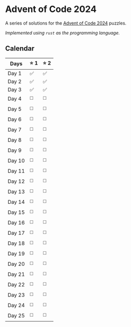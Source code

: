 # Advent of Code 2024
A series of solutions for the [Advent of Code 2024](https://adventofcode.com/) puzzles.

_Implemented using `rust` as the programming language._

## Calendar
| Days | :star: 1 | :star: 2 |
|------|----------|----------|
|Day  1|✅        |✅       |
|Day  2|✅        |✅       |
|Day  3|✅        |✅       |
|Day  4|◻️        |◻️       |
|Day  5|◻️        |◻️       |
|Day  6|◻️        |◻️       |
|Day  7|◻️        |◻️       |
|Day  8|◻️        |◻️       |
|Day  9|◻️        |◻️       |
|Day 10|◻️        |◻️       |
|Day 11|◻️        |◻️       |
|Day 12|◻️        |◻️       |
|Day 13|◻️        |◻️       |
|Day 14|◻️        |◻️       |
|Day 15|◻️        |◻️       |
|Day 16|◻️        |◻️       |
|Day 17|◻️        |◻️       |
|Day 18|◻️        |◻️       |
|Day 19|◻️        |◻️       |
|Day 20|◻️        |◻️       |
|Day 21|◻️        |◻️       |
|Day 22|◻️        |◻️       |
|Day 23|◻️        |◻️       |
|Day 24|◻️        |◻️       |
|Day 25|◻️        |◻️       |
